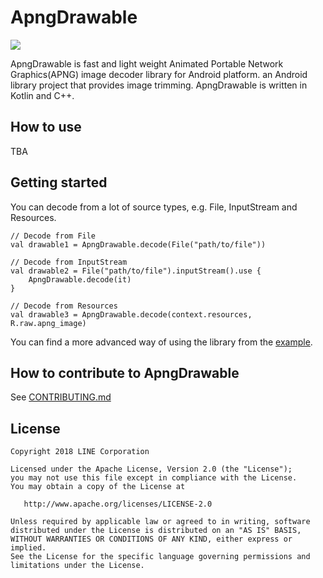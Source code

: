 # ApngDrawable

![](https://img.shields.io/badge/Version-Now%20Distributing-blue.svg)

ApngDrawable is fast and light weight Animated Portable Network Graphics(APNG) image decoder library for Android platform.
an Android library project that provides image trimming. ApngDrawable is written in Kotlin and C++.

## How to use

TBA

## Getting started

You can decode from a lot of source types, e.g. File, InputStream and Resources.

```
// Decode from File
val drawable1 = ApngDrawable.decode(File("path/to/file"))

// Decode from InputStream
val drawable2 = File("path/to/file").inputStream().use {
    ApngDrawable.decode(it)
}

// Decode from Resources
val drawable3 = ApngDrawable.decode(context.resources, R.raw.apng_image)
```

You can find a more advanced way of using the library from the [example](https://github.com/line/apng-drawable/tree/master/sample-app).

## How to contribute to ApngDrawable

See [CONTRIBUTING.md](CONTRIBUTING.md)

## License

```
Copyright 2018 LINE Corporation

Licensed under the Apache License, Version 2.0 (the "License");
you may not use this file except in compliance with the License.
You may obtain a copy of the License at

   http://www.apache.org/licenses/LICENSE-2.0

Unless required by applicable law or agreed to in writing, software
distributed under the License is distributed on an "AS IS" BASIS,
WITHOUT WARRANTIES OR CONDITIONS OF ANY KIND, either express or implied.
See the License for the specific language governing permissions and
limitations under the License.
```
